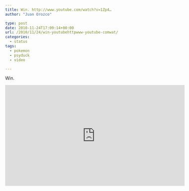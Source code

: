 ```yaml
---
title: Win. http://www.youtube.com/watch?v=1Zp4…
author: "Juan Orozco" 

type: post
date: 2010-11-24T17:09:14+00:00
url: /2010/11/24/win-youtubehttpwww-youtube-comwat/
categories:
  - status
tags:
  - pokemon
  - psyduck
  - video

---
```

Win.
  
<span class="embed-youtube" style="text-align:center; display: block;"><iframe class='youtube-player' type='text/html' width='580' height='327' src='https://www.youtube.com/embed/1Zp4Ok5ecqI?version=3&#038;rel=1&#038;fs=1&#038;autohide=2&#038;showsearch=0&#038;showinfo=1&#038;iv_load_policy=1&#038;wmode=transparent' allowfullscreen='true' style='border:0;'></iframe></span>